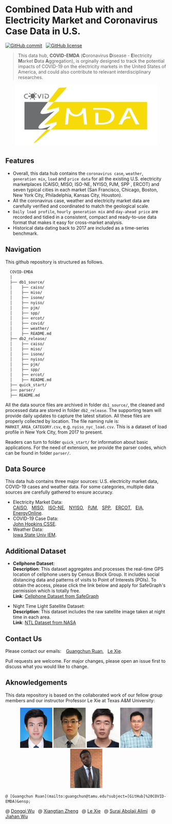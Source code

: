 # Combined Data Hub with and Electricity Market and Coronavirus Case Data in U.S.

[![GitHub commit](https://img.shields.io/github/last-commit/GuangchunRuan/COVID-EMDA)](https://github.com/GuangchunRuan/COVID-EMDA/commits/master) &nbsp;
[![GitHub license](https://img.shields.io/badge/license-MIT-yellow)](https://choosealicense.com/licenses/mit/)


> This data hub, **COVID-EMDA** (**C**oronavirus **D**isease - **E**lectricity **M**arket **D**ata **A**ggregation), is orginally designed to track the potential impacts of COVID-19 on the electricity markets in the United States of America, and could also contribute to relevant interdisciplinary researches.

<p align="center">
<img src="figure/covid_emda_logo.JPG" alt="COVID-EMDA Logo" />
</p>


## Features
- Overall, this data hub contains the `coronavirus case`, `weather`, `generation mix`, `load` and `price data` for all the existing U.S. electricity marketplaces (CAISO, MISO, ISO-NE, NYISO, PJM, SPP , ERCOT) and seven typical cities in each market (San Francisco, Chicago, Boston, New York City, Philadelphia, Kansas City, Houston). 
- All the coronavirus case, weather and electricity market data are carefully verified and coordinated to match the geological scale.
- `Daily load profile`, `hourly generation mix` and `day-ahead price` are recorded and tidied in a consistent, compact and ready-to-use data format that makes it easy for cross-market analysis.
- Historical data dating back to 2017 are included as a time-series benchmark.



## Navigation
This github repository is structured as follows.
```text
  COVID-EMDA
  |
  ├── db1_source/
  │    ├── caiso/
  │    ├── miso/
  │    ├── isone/
  │    ├── nyiso/
  │    ├── pjm/
  │    ├── spp/
  │    ├── ercot/
  │    ├── covid/
  │    ├── weather/
  │    ├── README.md
  ├── db2_release/
  │    ├── caiso/
  │    ├── miso/
  │    ├── isone/
  │    ├── nyiso/
  │    ├── pjm/
  │    ├── spp/
  │    ├── ercot/
  │    ├── README.md
  ├── quick_start/
  ├── parser/
  ├── README.md
```
All the data source files are archived in folder `db1_source/`, the cleaned and processed data are stored in folder `db2_release`. The supporting team will provide daily updates to capture the latest sitation. All these files are properly collected by location. The file naming rule is: `MARKET_AREA_CATEGORY.csv`, e.g. `nyiso_nyc_load.csv`. This is a dataset of load profile in New York City, from 2017 to present.

Readers can turn to folder `quick_start/` for information about basic applications. For the need of extension, we provide the parser codes, which can be found in folder `parser/`.


## Data Source
This data hub contains three major sources: U.S. electricity market data, COVID-19 cases and weather data. For some categories, multiple data sources are carefully gathered to ensure accuracy.

- Electricity Market Data:\
[CAISO](http://oasis.caiso.com/mrioasis/logon.do), &nbsp; [MISO](https://www.misoenergy.org/markets-and-operations/real-time--market-data/market-reports/), &nbsp; [ISO-NE](https://www.iso-ne.com/markets-operations/iso-express), &nbsp; [NYISO](https://www.nyiso.com/energy-market-operational-data), &nbsp; [PJM](https://dataminer2.pjm.com/list), &nbsp; [SPP](https://marketplace.spp.org/groups/operational_data), &nbsp; [ERCOT](http://www.ercot.com/), &nbsp; [EIA](https://www.eia.gov/beta/electricity/gridmonitor/dashboard/electric_overview/US48/US48), &nbsp; [EnergyOnline](http://www.energyonline.com/).
- COVID-19 Case Data:\
[John Hopkins CSSE](https://github.com/CSSEGISandData/COVID-19).
- Weather Data:\
[Iowa State Univ IEM](https://mesonet.agron.iastate.edu/request/download.phtml).

## Additional Dataset
- **Cellphone Dataset**:\
**Description**: This dataset aggregates and processes the real-time GPS location of cellphone users by Census Block Group. It includes social distancing data and patterns of visits to Point of Interests (POIs). To obtain the access, please click the link below and apply for SafeGraph's permission which is totally free.\
**Link**:  [Cellphone Dataset from SafeGraph](https://docs.safegraph.com/docs)

- Night Time Light Satellite Dataset:\
**Description**: This dataset includes the raw satellite image taken at night time in each area.\
**Link**:  [NTL Dataset from NASA](https://ladsweb.modaps.eosdis.nasa.gov/missions-and-measurements/products/VNP46A1/)

## Contact Us
Please contact our emails: &ensp; [Guangchun Ruan](mailto:guangchun@tamu.edu?subject=[GitHub]%20COVID-EMDA), &nbsp; [Le Xie](mailto:le.xie@tamu.edu?subject=[GitHub]%20COVID-EMDA).

Pull requests are welcome. For major changes, please open an issue first to discuss what you would like to change.

## Aknowledgements
This data repository is based on the collaborated work of our fellow group members and our instructor Professor Le Xie at Texas A&M University:

<p align = "middle">
    <img src="figure/ruan.png" alt="ruan" title="Guangchun Ruan" width=100 />
    <img src="figure/wu.png"" alt="Forest" title="Dongqi Wu" width=100 />
    <img src="figure/zheng.png"" alt="Mountains" title="Xiangtian Zheng" width=100 />
    <img src="figure/xie.png"" alt="Mountains" title="Le Xie" width=100 />
    <img src="figure/alimi.png"" alt="Mountains" title="Suraj Abolaji Alimi" width=100 />                                                       
</p>


    @ [Guangchun Ruan](mailto:guangchun@tamu.edu?subject=[GitHub]%20COVID-EMDA)&ensp;
@ [Dongqi Wu](mailto:dqwu@tamu.edu?subject=[GitHub]%20COVID-EMDA)&ensp;
@ [Xiangtian Zheng](mailto:zxt0515@tamu.edu?subject=[GitHub]%20COVID-EMDA)&ensp;
@ [Le Xie](mailto:le.xie@tamu.edu?subject=[GitHub]%20COVID-EMDA)&ensp;
@ [Suraj Abolaji Alimi](mailto:alimiabolaji@tamu.edu?subject=[GitHub]%20COVID-EMDA)&ensp;
@ [Jiahan Wu](mailto:jiahwu95@tamu.edu?subject=[GitHub]%20COVID-EMDA)&ensp;

